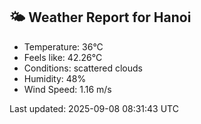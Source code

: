 <!-- WEATHER-START -->
## 🌤 Weather Report for Hanoi

- Temperature: 36°C
- Feels like: 42.26°C
- Conditions: scattered clouds
- Humidity: 48%
- Wind Speed: 1.16 m/s

Last updated: 2025-09-08 08:31:43 UTC
<!-- WEATHER-END -->
